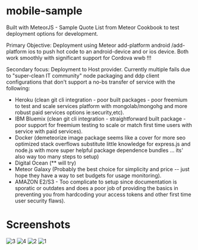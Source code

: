 # mobile-sample
Built with MeteorJS - Sample Quote List from Meteor Cookbook to test deployment options for development.

Primary Objective: Deployment using Meteor add-platform android /add-platform ios to push hot code to an android-device and or ios device. Both work smoothly with significant support for Cordova wwb !!! 

Secondary focus: Deployment to Host provider. Currently multiple fails due to "super-clean IT community" node packaging and ddp client configurations that don't support a no-bs transfer of service with the following: 

- Heroku (clean git cli integration - poor built packages - poor freemium to test and scale services platform with mongolab/mongohg and more robust paid services options ie:security,etc).
- IBM Bluemix (clean git cli integration - straightforward built package - poor support for freemium testing to scale or match first time users with service with paid services).
- Docker (demeteorize image package seems like a cover for more seo optimized stack overflows substitute little knowledge for express.js and node.js with more super helpful package dependence bundles ... its' also way too many steps to setup)
- Digital Ocean (** will try)
- Meteor Galaxy (Probably the best choice for simplicity and price -- just hope they have a way to set budgets for usage monitoring).
- AMAZON E2/S3 - Too complicate to setup since documentation is sporatic or outdates and does a poor job of providing the basics in preventing you from hardcoding your access tokens and other first time user security flaws).


# Screenshots

![3](https://cloud.githubusercontent.com/assets/23016977/21583693/55082a40-d084-11e6-946b-0dbeb7e1e3de.jpg)
![4](https://cloud.githubusercontent.com/assets/23016977/21583694/56f72388-d084-11e6-8db1-849e28eb7aa7.jpg)
![2](https://cloud.githubusercontent.com/assets/23016977/21583695/5976e922-d084-11e6-9364-5446f142d2a8.jpg)
![1](https://cloud.githubusercontent.com/assets/23016977/21583696/5abdcf58-d084-11e6-8214-77cb8019c879.jpg)
